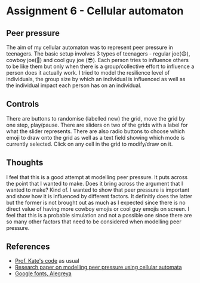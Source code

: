 # Assignment 6 - Cellular automaton

## Peer pressure

The aim of my cellular automaton was to represent peer pressure in teenagers. The basic setup involves 3 types of teenagers - regular joe(😄), cowboy joe(🤠) and cool guy joe (😎). Each person tries to influence others to be like them but only when there is a group/collective effort to influence a person does it actually work. I tried to model the resilience level of individuals, the group size by which an individual is influenced as well as the individual impact each person has on an individual. 

## Controls
There are buttons to randomise (labelled new) the grid, move the grid by one step, play/pause. There are sliders on two of the grids with a label for what the slider represents. There are also radio buttons to choose which emoji to draw onto the grid as well as a text field showing which mode is currently selected. Click on any cell in the grid to modify/draw on it. 

## Thoughts
I feel that this is a good attempt at modelling peer pressure. It puts across the point that I wanted to make. Does it bring across the argument that I wanted to make? Kind of. I wanted to show that peer pressure is important and show how it is influenced by different factors. It definitly does the latter but the former is not brought out as much as I expected since there is no direct value of having more cowboy emojis or cool guy emojis on screen. I feel that this is a probable simulation and not a possible one since there are so many other factors that need to be considered when modelling peer pressure. 

## References
- [Prof. Kate's code](https://github.com/galaxykate/CS396-GenMeth-21W/tree/main/classweb/students/katecompton/a6) as usual
- [Research paper on modelling peer pressure using cellular automata](https://www.researchgate.net/publication/236735993_Drinking_with_friends_A_cellular_automata_approach_to_modeling_peer_influence_of_on_binge_drinking_behaviour)
- [Google fonts, Alegreya](https://fonts.google.com/specimen/Alegreya)